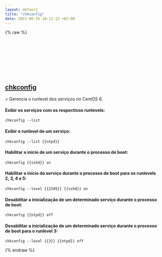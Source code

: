 ```yaml
---
layout: default
title: "chkconfig"
date: 2021-06-25 18:12:13 +02:00
---
```

{% raw %}
<h2 id="chkconfig">
  <a href="/pt_br/linux/chkconfig.html">chkconfig</a> <a href="#chkconfig"><svg class="icon">
    <use href="/assets/images/unicode_sprite.svg#link" />
  </svg></a>
</h2>
> Gerencia o runlevel dos serviços no CentOS 6.

#### Exibir os serviços com os respectivos runlevels:
```shell
chkconfig --list
```
#### Exibir o runlevel de um serviço:
```shell
chkconfig --list {{ntpd}}
```
#### Habilitar o início de um serviço durante o processo de boot:
```shell
chkconfig {{sshd}} on
```
#### Habilitar o início do serviço durante o processo de boot para os runlevels 2, 3, 4 e 5:
```shell
chkconfig --level {{2345}} {{sshd}} on
```
#### Desabilitar a inicialização de um determinado serviço durante o processo de boot:
```shell
chkconfig {{ntpd}} off
```
#### Desabilitar a inicialização de um determinado serviço durante o processo de boot para o runlevel 3:
```shell
chkconfig --level {{3}} {{ntpd}} off
```
{% endraw %}